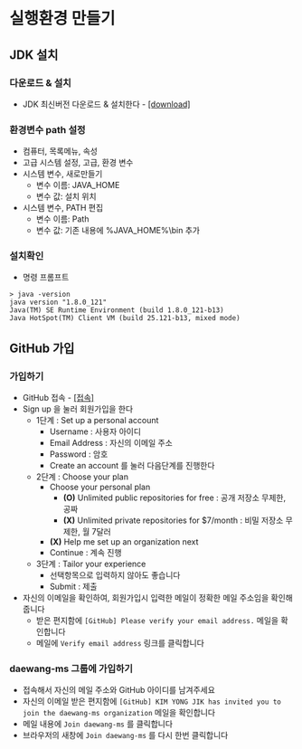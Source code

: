 # 실행환경 만들기

## JDK 설치
### 다운로드 & 설치
* JDK 최신버전 다운로드 & 설치한다 - [[download]](http://www.oracle.com/technetwork/java/javase/downloads/index.html)

### 환경변수 path 설정
* 컴퓨터, 목록메뉴, 속성
* 고급 시스템 설정, 고급, 환경 변수
* 시스템 변수, 새로만들기
    * 변수 이름: JAVA_HOME
    * 변수 값: 설치 위치
* 시스템 변수, PATH 편집
    * 변수 이름: Path
    * 변수 값: 기존 내용에 %JAVA_HOME%\bin 추가

### 설치확인
* 명령 프롬프트
```
> java -version
java version "1.8.0_121"
Java(TM) SE Runtime Environment (build 1.8.0_121-b13)
Java HotSpot(TM) Client VM (build 25.121-b13, mixed mode)
```

## GitHub 가입

### 가입하기
* GitHub 접속 - [[접속]](https://github.com/)
* Sign up 을 눌러 회원가입을 한다
    * 1단계 : Set up a personal account
        * Username : 사용자 아이디
        * Email Address : 자신의 이메일 주소
        * Password : 암호
        * Create an account 를 눌러 다음단계를 진행한다
    * 2단계 : Choose your plan
        * Choose your personal plan
            * **(O)** Unlimited public repositories for free : 공개 저장소 무제한, 공짜
            * **(X)** Unlimited private repositories for $7/month : 비밀 저장소 무제한, 월 7달러
        * **(X)** Help me set up an organization next
        * Continue : 계속 진행
    * 3단계 : Tailor your experience
        * 선택항목으로 입력하지 않아도 좋습니다
        * Submit : 제출
* 자신의 이메일을 확인하여, 회원가입시 입력한 메일이 정확한 메일 주소임을 확인해줍니다
    * 받은 편지함에 `[GitHub] Please verify your email address.` 메일을 확인합니다
    * 메일에 `Verify email address` 링크를 클릭합니다

### daewang-ms 그룹에 가입하기
* 접속해서 자신의 메일 주소와 GitHub 아이디를 남겨주세요
* 자신의 이메일 받은 편지함에 `[GitHub] KIM YONG JIK has invited you to join the daewang-ms organization` 메일을 확인합니다
* 메일 내용에 `Join daewang-ms` 를 클릭합니다
* 브라우저의 새창에 `Join daewang-ms` 를 다시 한번 클릭합니다